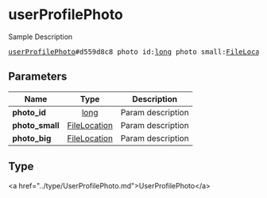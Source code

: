 # userProfilePhoto

Sample Description

<pre>
<a href="../constructor/userProfilePhoto.md">userProfilePhoto</a>#d559d8c8 photo_id:<a href="../type/long.md">long</a> photo_small:<a href="../type/FileLocation.md">FileLocation</a> photo_big:<a href="../type/FileLocation.md">FileLocation</a> = <a href="../type/UserProfilePhoto.md">UserProfilePhoto</a>;
</pre>

## Parameters

| Name | Type | Description |
|------|:----:|-------------|
| **photo_id** | <a href="../type/long.md">long</a> | Param description |
| **photo_small** | <a href="../type/FileLocation.md">FileLocation</a> | Param description |
| **photo_big** | <a href="../type/FileLocation.md">FileLocation</a> | Param description |

## Type

&lt;a href=&#34;../type/UserProfilePhoto.md&#34;&gt;UserProfilePhoto&lt;/a&gt;
